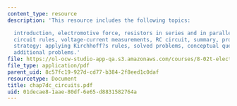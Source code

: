 ```yaml
---
content_type: resource
description: 'This resource includes the following topics:

  introduction, electromotive force, resistors in series and in parallel, Kirchhoff?s
  circuit rules, voltage-current measurements, RC circuit, summary, problem-solving
  strategy: applying Kirchhoff?s rules, solved problems, conceptual questions, and
  additional problems.'
file: https://ol-ocw-studio-app-qa.s3.amazonaws.com/courses/8-02t-electricity-and-magnetism-spring-2005/01decae81aae80df6e65d8831582764a_chap7dc_circuits.pdf
file_type: application/pdf
parent_uid: 8c57fc19-927d-cd77-b384-2f8eed1c0daf
resourcetype: Document
title: chap7dc_circuits.pdf
uid: 01decae8-1aae-80df-6e65-d8831582764a
---
```

